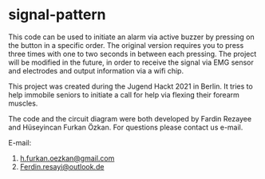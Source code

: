 # signal-pattern
This code can be used to initiate an alarm via active buzzer by pressing on
the button in a specific order. The original version requires you to press three
times with one to two seconds in between each pressing. The project will be 
modified in the future, in order to receive the signal via EMG sensor and 
electrodes and output information via a wifi chip.

This project was created during the Jugend Hackt 2021 in Berlin. It tries
to help immobile seniors to initiate a call for help via flexing their
forearm muscles.

The code and the circuit diagram were both developed by Fardin Rezayee
and Hüseyincan Furkan Özkan. For questions please contact us e-mail.

E-mail: 
1. h.furkan.oezkan@gmail.com
2. Ferdin.resayi@outlook.de


